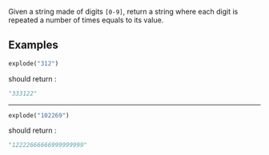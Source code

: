 Given a string made of digits `[0-9]`, return a string where each digit is repeated a number of times equals to its value. 

## Examples

```python
explode("312")
```

should return :

```python
"333122"
```
___
```python
explode("102269")
```

should return :
```python
"12222666666999999999"
```